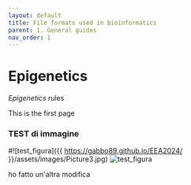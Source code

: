 ```yaml
---
layout: default
title: File formats used in bioinformatics
parent: 1. General guides
nav_order: 1
---
```



# Epigenetics
_Epigenetics_ rules

This is the first page
### TEST di immagine

#![test_figura]({{ https://gabbo89.github.io/EEA2024/ }}/assets/images/Picture3.jpg)
![test_figura](https://gabbo89.github.io/EEA2024/assets/images/Picture3.jpg)


ho fatto un'altra modifica
##